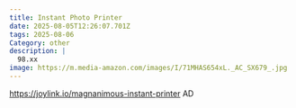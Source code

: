 ```yaml
---
title: Instant Photo Printer
date: 2025-08-05T12:26:07.701Z
tags: 2025-08-06
Category: other
description: |
  98.xx 
image: https://m.media-amazon.com/images/I/71MHAS654xL._AC_SX679_.jpg
---
```

https://joylink.io/magnanimous-instant-printer     AD